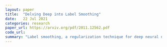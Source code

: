 ```yaml
---
layout: paper
title:  "Delving Deep into Label Smoothing"
date:   22 Jul 2021
categories: research
paper_url: https://arxiv.org/pdf/2011.12562.pdf
code_url: 
summary: "Label smoothing, a regularization technique for deep neural networks (DNNs) to mitigate overfitting and enhance classification performance, involves creating soft labels via a weighted blend of the uniform distribution and the hard label. This paper introduces an Online Label Smoothing (OLS) strategy that generates soft labels using model prediction statistics for the target category, creating a more accurate probability distribution for supervising DNNs. Our method significantly improves classification accuracy and model robustness to noisy labels on CIFAR-100, ImageNet, and fine-grained datasets compared to existing label smoothing techniques. The source code is available online."
---
```


